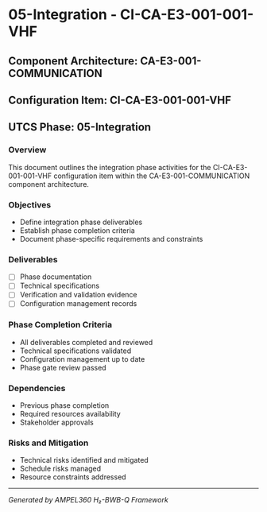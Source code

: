 # 05-Integration - CI-CA-E3-001-001-VHF

## Component Architecture: CA-E3-001-COMMUNICATION
## Configuration Item: CI-CA-E3-001-001-VHF
## UTCS Phase: 05-Integration

### Overview
This document outlines the integration phase activities for the CI-CA-E3-001-001-VHF configuration item within the CA-E3-001-COMMUNICATION component architecture.

### Objectives
- Define integration phase deliverables
- Establish phase completion criteria
- Document phase-specific requirements and constraints

### Deliverables
- [ ] Phase documentation
- [ ] Technical specifications
- [ ] Verification and validation evidence
- [ ] Configuration management records

### Phase Completion Criteria
- All deliverables completed and reviewed
- Technical specifications validated
- Configuration management up to date
- Phase gate review passed

### Dependencies
- Previous phase completion
- Required resources availability
- Stakeholder approvals

### Risks and Mitigation
- Technical risks identified and mitigated
- Schedule risks managed
- Resource constraints addressed

---
*Generated by AMPEL360 H₂-BWB-Q Framework*
